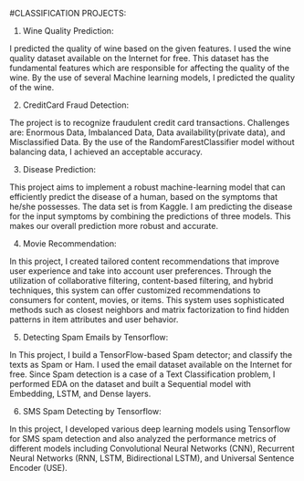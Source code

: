 #CLASSIFICATION PROJECTS:

1. Wine Quality Prediction:
   
I predicted the quality of wine based on the given features. I used the wine quality dataset available on the Internet for free. This dataset has the fundamental features which are responsible for affecting the quality of the wine. By the use of several Machine learning models, I predicted the quality of the wine.

2. CreditCard Fraud Detection:
   
The project is to recognize fraudulent credit card transactions. Challenges are: Enormous Data, Imbalanced Data, Data availability(private data), and Misclassified Data. By the use of the RandomFarestClassifier model without balancing data, I achieved an acceptable accuracy.

3. Disease Prediction:
   
This project aims to implement a robust machine-learning model that can efficiently predict the disease of a human, based on the symptoms that he/she possesses. The data set is from Kaggle. I am predicting the disease for the input symptoms by combining the predictions of three models. This makes our overall prediction more robust and accurate.

4. Movie Recommendation:
   
In this project, I created tailored content recommendations that improve user experience and take into account user preferences. Through the utilization of collaborative filtering, content-based filtering, and hybrid techniques, this system can offer customized recommendations to consumers for content, movies, or items. This system uses sophisticated methods such as closest neighbors and matrix factorization to find hidden patterns in item attributes and user behavior.

5. Detecting Spam Emails by Tensorflow:
   
In This project, I build a TensorFlow-based Spam detector; and classify the texts as Spam or Ham. I used the email dataset available on the Internet for free. Since Spam detection is a case of a Text Classification problem, I performed EDA on the dataset and built a Sequential model with Embedding, LSTM, and Dense layers.

6. SMS Spam Detecting by Tensorflow:

In this project, I developed various deep learning models using Tensorflow for SMS spam detection and also analyzed the performance metrics of different models including Convolutional Neural Networks (CNN), Recurrent Neural Networks (RNN, LSTM, Bidirectional LSTM), and Universal Sentence Encoder (USE).
